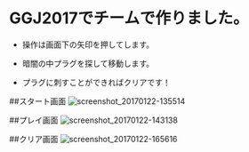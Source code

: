 # GGJ2017でチームで作りました。

- 操作は画面下の矢印を押してします。

- 暗闇の中プラグを探して移動します。

- プラグに刺すことができればクリアです！

##スタート画面
![screenshot_20170122-135514](https://cloud.githubusercontent.com/assets/14822782/22182958/a87e35c6-e0f5-11e6-9eff-683499655be6.png)

##プレイ画面
![screenshot_20170122-143138](https://cloud.githubusercontent.com/assets/14822782/22182974/ff100b12-e0f5-11e6-9fd3-c16e40077850.png)

##クリア画面
![screenshot_20170122-165616](https://cloud.githubusercontent.com/assets/14822782/22181182/acb5f20e-e0c9-11e6-8d27-0cc8f53f7169.png)

